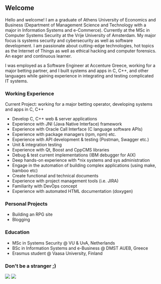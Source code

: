 ## Welcome 

Hello and welcome! I am a graduate of Athens University of Economics and Business (Department of Management Science and Technology with a major in Information Systems and e-Commerce). Currently at the MSc in Computer Systems Security at the Vrije University of Amsterdam. My major focus is systems security and cybersecurity as well as software development. I am passionate about cutting-edge technologies, hot topics as the Internet of Things as well as ethical hacking and computer forensics. An eager and continuous learner. 

I was employed as a Software Engineer at Accenture Greece, working for a major betting partner, and I built systems and apps in C, C++, and other languages while gaining experience in integrating and testing complicated IT systems.



### Working Experience 

Current Project: working for a major betting operator, developing systems and apps in C, C++

* Develop C, C++ web & server applications
* Experience with JNI (Java Native Interface) framework
* Experience with Oracle Call Interface (C language software APIs)
* Experience with package managers (rpm, npm) etc.
* Experience with API development & testing (Postman, Swagger etc.)
* Unit & integration testing
* Experience with Qt, Boost and CppCMS libraries
* Debug & test current implementations (IBM debugger for AIX)
* Deep hands-on experience with *nix systems and sys administration
* Engage in the automation of building complex applications (using make, bamboo etc)
* Create functional and technical documents
* Experience with project management tools (i.e. JIRA)
* Familiarity with DevOps concept
* Experience with automated HTML documentation (doxygen)

### Personal Projects

* Building an RPG site
* Blogging

### Education

* MSc in Systems Security @ VU & UvA, Netherlands
* BSc in Information Systems and e-Business @ DMST AUEB, Greece
* Erasmus student @ Vaasa University, Finland


### Don't be a stranger ;)


[![](https://img.shields.io/twitter/url/http/shields.io.svg?style=social)](https://twitter.com/atrestis) [![](https://img.shields.io/github/followers/espadrine.svg?label=Follow&style=social)](https://github.com/atrestis)




